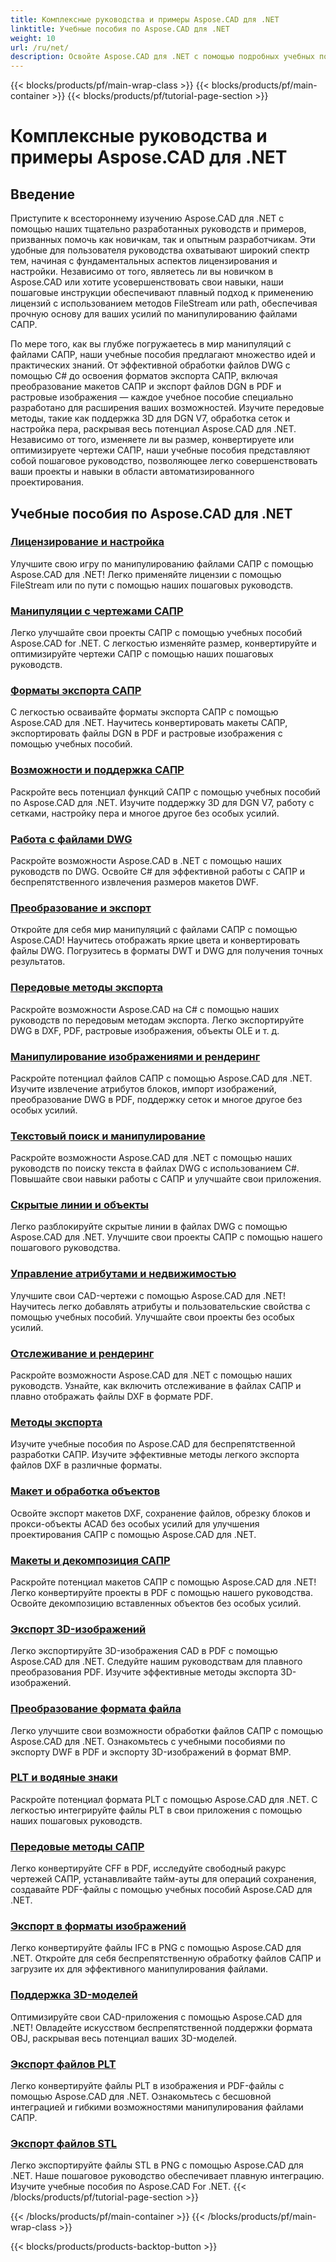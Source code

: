 ```yaml
---
title: Комплексные руководства и примеры Aspose.CAD для .NET
linktitle: Учебные пособия по Aspose.CAD для .NET
weight: 10
url: /ru/net/
description: Освойте Aspose.CAD для .NET с помощью подробных учебных пособий. Повысьте свои навыки САПР от лицензирования до передовых методов экспорта. Разблокируйте скрытые функции без особых усилий.
---
```


{{< blocks/products/pf/main-wrap-class >}}
{{< blocks/products/pf/main-container >}}
{{< blocks/products/pf/tutorial-page-section >}}

# Комплексные руководства и примеры Aspose.CAD для .NET


## Введение

Приступите к всестороннему изучению Aspose.CAD для .NET с помощью наших тщательно разработанных руководств и примеров, призванных помочь как новичкам, так и опытным разработчикам. Эти удобные для пользователя руководства охватывают широкий спектр тем, начиная с фундаментальных аспектов лицензирования и настройки. Независимо от того, являетесь ли вы новичком в Aspose.CAD или хотите усовершенствовать свои навыки, наши пошаговые инструкции обеспечивают плавный подход к применению лицензий с использованием методов FileStream или path, обеспечивая прочную основу для ваших усилий по манипулированию файлами САПР.

По мере того, как вы глубже погружаетесь в мир манипуляций с файлами САПР, наши учебные пособия предлагают множество идей и практических знаний. От эффективной обработки файлов DWG с помощью C# до освоения форматов экспорта САПР, включая преобразование макетов САПР и экспорт файлов DGN в PDF и растровые изображения — каждое учебное пособие специально разработано для расширения ваших возможностей. Изучите передовые методы, такие как поддержка 3D для DGN V7, обработка сеток и настройка пера, раскрывая весь потенциал Aspose.CAD для .NET. Независимо от того, изменяете ли вы размер, конвертируете или оптимизируете чертежи САПР, наши учебные пособия представляют собой пошаговое руководство, позволяющее легко совершенствовать ваши проекты и навыки в области автоматизированного проектирования.

## Учебные пособия по Aspose.CAD для .NET
### [Лицензирование и настройка](./licensing-and-configuration/)
Улучшите свою игру по манипулированию файлами САПР с помощью Aspose.CAD для .NET! Легко применяйте лицензии с помощью FileStream или по пути с помощью наших пошаговых руководств. 
### [Манипуляции с чертежами САПР](./cad-drawing-manipulation/)
Легко улучшайте свои проекты САПР с помощью учебных пособий Aspose.CAD for .NET. С легкостью изменяйте размер, конвертируйте и оптимизируйте чертежи САПР с помощью наших пошаговых руководств.
### [Форматы экспорта САПР](./cad-export-formats/)
С легкостью осваивайте форматы экспорта САПР с помощью Aspose.CAD для .NET. Научитесь конвертировать макеты САПР, экспортировать файлы DGN в PDF и растровые изображения с помощью учебных пособий.
### [Возможности и поддержка САПР](./cad-features-and-support/)
Раскройте весь потенциал функций САПР с помощью учебных пособий по Aspose.CAD для .NET. Изучите поддержку 3D для DGN V7, работу с сетками, настройку пера и многое другое без особых усилий.
### [Работа с файлами DWG](./dwg-file-manipulation/)
Раскройте возможности Aspose.CAD в .NET с помощью наших руководств по DWG. Освойте C# для эффективной работы с САПР и беспрепятственного извлечения размеров макетов DWF.
### [Преобразование и экспорт](./conversion-and-export/)
Откройте для себя мир манипуляций с файлами САПР с помощью Aspose.CAD! Научитесь отображать яркие цвета и конвертировать файлы DWG. Погрузитесь в форматы DWT и DWG для получения точных результатов.
### [Передовые методы экспорта](./advanced-export-techniques/)
Раскройте возможности Aspose.CAD на C# с помощью наших руководств по передовым методам экспорта. Легко экспортируйте DWG в DXF, PDF, растровые изображения, объекты OLE и т. д.
### [Манипулирование изображениями и рендеринг](./image-manipulation-and-rendering/)
Раскройте потенциал файлов САПР с помощью Aspose.CAD для .NET. Изучите извлечение атрибутов блоков, импорт изображений, преобразование DWG в PDF, поддержку сеток и многое другое без особых усилий.
### [Текстовый поиск и манипулирование](./text-search-and-manipulation/)
Раскройте возможности Aspose.CAD для .NET с помощью наших руководств по поиску текста в файлах DWG с использованием C#. Повышайте свои навыки работы с САПР и улучшайте свои приложения.
### [Скрытые линии и объекты](./hidden-lines-and-entities/)
Легко разблокируйте скрытые линии в файлах DWG с помощью Aspose.CAD для .NET. Улучшите свои проекты САПР с помощью нашего пошагового руководства.
### [Управление атрибутами и недвижимостью](./attribute-and-property-management/)
Улучшите свои CAD-чертежи с помощью Aspose.CAD для .NET! Научитесь легко добавлять атрибуты и пользовательские свойства с помощью учебных пособий. Улучшайте свои проекты без особых усилий.
### [Отслеживание и рендеринг](./tracking-and-rendering/)
Раскройте возможности Aspose.CAD для .NET с помощью наших руководств. Узнайте, как включить отслеживание в файлах САПР и плавно отображать файлы DXF в формате PDF.
### [Методы экспорта](./export-techniques/)
Изучите учебные пособия по Aspose.CAD для беспрепятственной разработки САПР. Изучите эффективные методы легкого экспорта файлов DXF в различные форматы.
### [Макет и обработка объектов](./layout-and-object-handling/)
Освойте экспорт макетов DXF, сохранение файлов, обрезку блоков и прокси-объекты ACAD без особых усилий для улучшения проектирования САПР с помощью Aspose.CAD для .NET.
### [Макеты и декомпозиция САПР](./cad-layouts-and-decomposition/)
Раскройте потенциал макетов САПР с помощью Aspose.CAD для .NET! Легко конвертируйте проекты в PDF с помощью нашего руководства. Освойте декомпозицию вставленных объектов без особых усилий.
### [Экспорт 3D-изображений](./3d-image-export/)
Легко экспортируйте 3D-изображения CAD в PDF с помощью Aspose.CAD для .NET. Следуйте нашим руководствам для плавного преобразования PDF. Изучите эффективные методы экспорта 3D-изображений.
### [Преобразование формата файла](./file-format-conversion/)
Легко улучшите свои возможности обработки файлов САПР с помощью Aspose.CAD для .NET. Ознакомьтесь с учебными пособиями по экспорту DWF в PDF и экспорту 3D-изображений в формат BMP.
### [PLT и водяные знаки](./plt-and-watermarking/)
Раскройте потенциал формата PLT с помощью Aspose.CAD для .NET. С легкостью интегрируйте файлы PLT в свои приложения с помощью наших пошаговых руководств.
### [Передовые методы САПР](./advanced-cad-techniques/)
Легко конвертируйте CFF в PDF, исследуйте свободный ракурс чертежей САПР, устанавливайте тайм-ауты для операций сохранения, создавайте PDF-файлы с помощью учебных пособий Aspose.CAD для .NET.
### [Экспорт в форматы изображений](./exporting-to-image-formats/)
Легко конвертируйте файлы IFC в PNG с помощью Aspose.CAD для .NET. Откройте для себя беспрепятственную обработку файлов САПР и загрузите их для эффективного манипулирования файлами.
### [Поддержка 3D-моделей](./3d-model-support/)
Оптимизируйте свои CAD-приложения с помощью Aspose.CAD для .NET! Овладейте искусством беспрепятственной поддержки формата OBJ, раскрывая весь потенциал ваших 3D-моделей.
### [Экспорт файлов PLT](./exporting-plt-files/)
Легко конвертируйте файлы PLT в изображения и PDF-файлы с помощью Aspose.CAD для .NET. Ознакомьтесь с бесшовной интеграцией и гибкими возможностями манипулирования файлами САПР.
### [Экспорт файлов STL](./stl-file-export/)
Легко экспортируйте файлы STL в PNG с помощью Aspose.CAD для .NET. Наше пошаговое руководство обеспечивает плавную интеграцию. Изучите учебные пособия по Aspose.CAD For .NET.
{{< /blocks/products/pf/tutorial-page-section >}}

{{< /blocks/products/pf/main-container >}}
{{< /blocks/products/pf/main-wrap-class >}}

{{< blocks/products/products-backtop-button >}}
